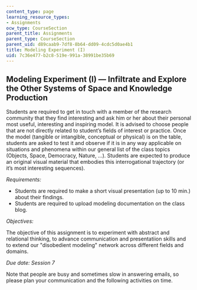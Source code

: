 ```yaml
---
content_type: page
learning_resource_types:
- Assignments
ocw_type: CourseSection
parent_title: Assignments
parent_type: CourseSection
parent_uid: d89caab9-7df8-8b64-dd09-4cdc5d0ae4b1
title: Modeling Experiment (I)
uid: 7c36e477-b2c8-519e-991a-38991be35b69
---
```


Modeling Experiment (I) — Infiltrate and Explore the Other Systems of Space and Knowledge Production
----------------------------------------------------------------------------------------------------

Students are required to get in touch with a member of the research community that they find interesting and ask him or her about their personal most useful, interesting and inspiring model. It is advised to choose people that are not directly related to student’s fields of interest or practice. Once the model (tangible or intangible, conceptual or physical) is on the table, students are asked to test it and observe if it is in any way applicable on situations and phenomena within our general list of the class topics (Objects, Space, Democracy, Nature, …). Students are expected to produce an original visual material that embodies this interrogational trajectory (or it’s most interesting sequences).

_Requirements:_

*   Students are required to make a short visual presentation (up to 10 min.) about their findings.
*   Students are required to upload modeling documentation on the class blog.

_Objectives:_

The objective of this assignment is to experiment with abstract and relational thinking, to advance communication and presentatiion skills and to extend our "disobedient modeling" network across different fields and domains.

_Due date: Session 7_

Note that people are busy and sometimes slow in answering emails, so please plan your communication and the following activities on time.